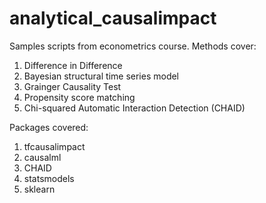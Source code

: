 # analytical_causalimpact
Samples scripts from econometrics course. Methods cover:
1. Difference in Difference
2. Bayesian structural time series model
3. Grainger Causality Test
4. Propensity score matching
5. Chi-squared Automatic Interaction Detection (CHAID)
 
Packages covered:
1. tfcausalimpact
2. causalml
3. CHAID
4. statsmodels
5. sklearn
